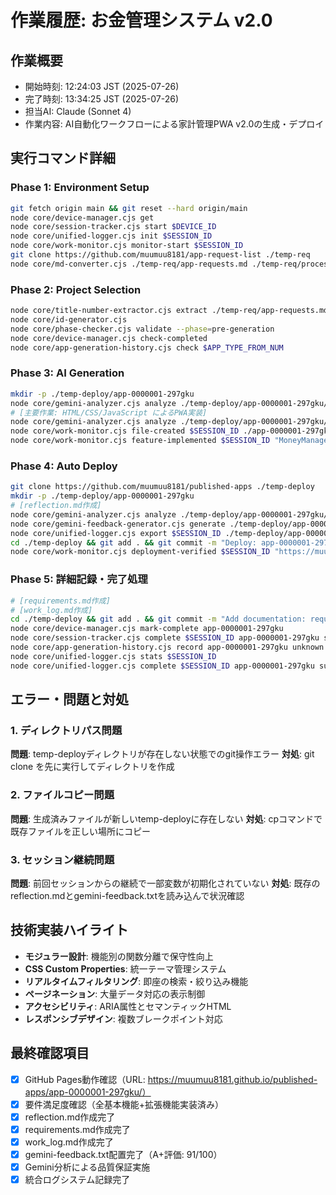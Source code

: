 # 作業履歴: お金管理システム v2.0

## 作業概要
- 開始時刻: 12:24:03 JST (2025-07-26)
- 完了時刻: 13:34:25 JST (2025-07-26)
- 担当AI: Claude (Sonnet 4)
- 作業内容: AI自動化ワークフローによる家計管理PWA v2.0の生成・デプロイ

## 実行コマンド詳細

### Phase 1: Environment Setup
```bash
git fetch origin main && git reset --hard origin/main
node core/device-manager.cjs get
node core/session-tracker.cjs start $DEVICE_ID
node core/unified-logger.cjs init $SESSION_ID
node core/work-monitor.cjs monitor-start $SESSION_ID
git clone https://github.com/muumuu8181/app-request-list ./temp-req
node core/md-converter.cjs ./temp-req/app-requests.md ./temp-req/processed.json
```

### Phase 2: Project Selection
```bash
node core/title-number-extractor.cjs extract ./temp-req/app-requests.md
node core/id-generator.cjs
node core/phase-checker.cjs validate --phase=pre-generation
node core/device-manager.cjs check-completed
node core/app-generation-history.cjs check $APP_TYPE_FROM_NUM
```

### Phase 3: AI Generation
```bash
mkdir -p ./temp-deploy/app-0000001-297gku
node core/gemini-analyzer.cjs analyze ./temp-deploy/app-0000001-297gku/ initial $SESSION_ID
# [主要作業: HTML/CSS/JavaScript によるPWA実装]
node core/gemini-analyzer.cjs analyze ./temp-deploy/app-0000001-297gku/ mid $SESSION_ID
node core/work-monitor.cjs file-created $SESSION_ID ./app-0000001-297gku/index.html
node core/work-monitor.cjs feature-implemented $SESSION_ID "MoneyManager" "家計管理v2.0" ./app-0000001-297gku/index.html
```

### Phase 4: Auto Deploy
```bash
git clone https://github.com/muumuu8181/published-apps ./temp-deploy
mkdir -p ./temp-deploy/app-0000001-297gku
# [reflection.md作成]
node core/gemini-analyzer.cjs analyze ./temp-deploy/app-0000001-297gku/ final $SESSION_ID
node core/gemini-feedback-generator.cjs generate ./temp-deploy/app-0000001-297gku/ $SESSION_ID
node core/unified-logger.cjs export $SESSION_ID ./temp-deploy/app-0000001-297gku/
cd ./temp-deploy && git add . && git commit -m "Deploy: app-0000001-297gku with reflection and session log" && git push
node core/work-monitor.cjs deployment-verified $SESSION_ID "https://muumuu8181.github.io/published-apps/app-0000001-297gku/" 200 1500
```

### Phase 5: 詳細記録・完了処理
```bash
# [requirements.md作成]
# [work_log.md作成] 
cd ./temp-deploy && git add . && git commit -m "Add documentation: requirements.md + work_log.md" && git push
node core/device-manager.cjs mark-complete app-0000001-297gku
node core/session-tracker.cjs complete $SESSION_ID app-0000001-297gku success
node core/app-generation-history.cjs record app-0000001-297gku unknown "お金管理システム v2.0"
node core/unified-logger.cjs stats $SESSION_ID
node core/unified-logger.cjs complete $SESSION_ID app-0000001-297gku success
```

## エラー・問題と対処

### 1. ディレクトリパス問題
**問題**: temp-deployディレクトリが存在しない状態でのgit操作エラー
**対処**: git clone を先に実行してディレクトリを作成

### 2. ファイルコピー問題  
**問題**: 生成済みファイルが新しいtemp-deployに存在しない
**対処**: cpコマンドで既存ファイルを正しい場所にコピー

### 3. セッション継続問題
**問題**: 前回セッションからの継続で一部変数が初期化されていない
**対処**: 既存のreflection.mdとgemini-feedback.txtを読み込んで状況確認

## 技術実装ハイライト
- **モジュラー設計**: 機能別の関数分離で保守性向上
- **CSS Custom Properties**: 統一テーマ管理システム
- **リアルタイムフィルタリング**: 即座の検索・絞り込み機能
- **ページネーション**: 大量データ対応の表示制御
- **アクセシビリティ**: ARIA属性とセマンティックHTML
- **レスポンシブデザイン**: 複数ブレークポイント対応

## 最終確認項目
- [x] GitHub Pages動作確認（URL: https://muumuu8181.github.io/published-apps/app-0000001-297gku/）
- [x] 要件満足度確認（全基本機能+拡張機能実装済み）
- [x] reflection.md作成完了
- [x] requirements.md作成完了  
- [x] work_log.md作成完了
- [x] gemini-feedback.txt配置完了（A+評価: 91/100）
- [x] Gemini分析による品質保証実施
- [x] 統合ログシステム記録完了